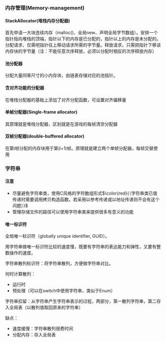 ### 内存管理(Memory-management)

#### StackAllocator(堆栈内存分配器)

首先申请一大块连续内存（malloc()、全局new、声明全局字节数组）。安排一个指针指向堆栈的顶端，指针以下的内存是已分配的，指针以上的内存是未分配的。分配请求，仅需吧指针往上移动请求所需的字节量。释放请求，只需把指针下移该内存块的字节量（注：不能任意次序释放，必须以分配时相反的次序释放内存）

#### 池分配器

分配大量同等尺寸的小内存块，由链表存储对应的池指针。

#### 含对齐功能的分配器

在堆栈分配器的基础上添加了对齐分配函数，可设置对齐偏移量

#### 单帧分配器(Single-frame allocator)

其原理就是堆栈分配器，区别就是在游戏的每帧清空分配器

#### 双帧分配器(double-buffered allocator)

在第i帧分配的内存块用于第(i+1)帧。原理就是建立两个单帧分配器，每帧交替使用

### 字符串

#### 注意

* 尽量避免字符串类，使用C风格的字符数组形式$\color{red}{（字符串类已值传递时需要调用拷贝构造函数。若采用以参考传递或以地址传递则不会有这个问题）}$
* 管理存储文件的路径可以使用字符串类来提供很多有意义的功能

#### 唯一标识符

全局唯一标识符（globally unique identifier, GUID）。

用字符串做唯一标识符比较的速度慢，既要有字符串的表达能力和弹性，又要有整数操作的速度。

字符串散列标识符：将字符串散列，方便做字符串对比。

何时计算散列：

* 运行时
* 预处理（可以在switch中使用字符串，类似于Enum）

字符串扣留：从字符串产生字符串表示的过程，两部分，第一散列字符串，第二存入全局表（以散列值取回原来的字符串）

缺点：

* 速度缓慢：字符串散列很费时间
* 分配内存：存入全局表